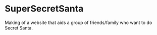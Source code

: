 # SuperSecretSanta
Making of a website that aids a group of friends/family who want to do Secret Santa.

